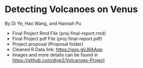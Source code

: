 # Detecting Volcanoes on Venus
By Di Ye, Hao Wang, and Hannah Pu  
* Final Project Rmd File (proj-final-report.rmd)
* Final Project pdf File (proj-final-report.pdf)
* Project proposal (Proposal folder)
* Cleaned R Data link: https://goo.gl/J6AAqp
* Images and more details can be found in https://github.com/diye2/Volcanoes-Project
